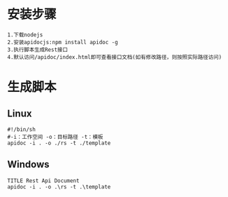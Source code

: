 # 安装步骤
```
1.下载nodejs
2.安装apidocjs:npm install apidoc -g
3.执行脚本生成Rest接口
4.默认访问/apidoc/index.html即可查看接口文档(如有修改路径，则按照实际路径访问)
```

# 生成脚本

## Linux
```
#!/bin/sh
#-i：工作空间 -o：目标路径 -t：模板
apidoc -i . -o ./rs -t ./template
```

## Windows
```
TITLE Rest Api Document
apidoc -i . -o .\rs -t .\template
```